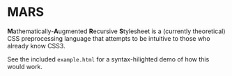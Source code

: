 MARS
====
**M**&zwj;athematically-**A**&zwj;ugmented **R**&zwj;ecursive **S**&zwj;tylesheet is a (currently theoretical) CSS preprocessing language that attempts to be intuitive to those who already know CSS3.


See the included `example.html` for a syntax-hilighted demo of how this would work.
